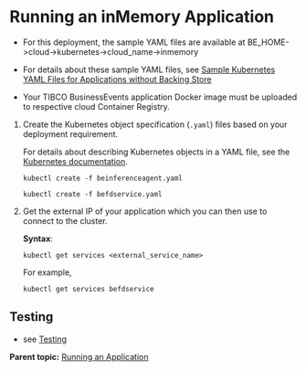 # Running an inMemory Application

* For this deployment, the sample YAML files are available at BE_HOME->cloud->kubernetes->cloud_name->inmemory
* For details about these sample YAML files, see [Sample Kubernetes YAML Files for Applications without Backing Store](Sample%20YAML%20Files%20for%20Applications%20without%20a%20Backing%20Store#)

* Your TIBCO BusinessEvents application Docker image must be uploaded to respective cloud Container Registry.

1.  Create the Kubernetes object specification \(`.yaml`\) files based on your deployment requirement.

    For details about describing Kubernetes objects in a YAML file, see the [Kubernetes documentation](https://kubernetes.io/docs/concepts/overview/working-with-objects/kubernetes-objects/).

    ```
    kubectl create -f beinferenceagent.yaml

    kubectl create -f befdservice.yaml
    ```

2.  Get the external IP of your application which you can then use to connect to the cluster.

    **Syntax**:

    ```
    kubectl get services <external_service_name>
    ```

    For example,

    ```
    kubectl get services befdservice
    ```

## Testing

* see [Testing](Testing.md)

**Parent topic:** [Running an Application](Running%20an%20Application)
